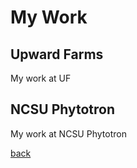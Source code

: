 # My Work
## Upward Farms

My work at UF

## NCSU Phytotron

My work at NCSU Phytotron


[back](./)
